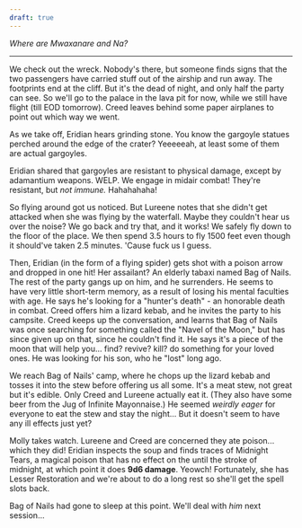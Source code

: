 ```yaml
---
draft: true
---
```

*Where are Mwaxanare and Na?*

-----

We check out the wreck.
Nobody's there, but someone finds signs that the two passengers have carried stuff out of the airship and run away. The footprints end at the cliff.
But it's the dead of night, and only half the party can see.
So we'll go to the palace in the lava pit for now, while we still have flight (till EOD tomorrow).
Creed leaves behind some paper airplanes to point out which way we went.

As we take off, Eridian hears grinding stone.
You know the gargoyle statues perched around the edge of the crater?
Yeeeeeah, at least some of them are actual gargoyles.

Eridian shared that gargoyles are resistant to physical damage, except by adamantium weapons. WELP.
We engage in midair combat!
They're resistant, but *not immune.* Hahahahaha!

So flying around got us noticed.
But Lureene notes that she didn't get attacked when she was flying by the waterfall. Maybe they couldn't hear us over the noise?
We go back and try that, and it works! We safely fly down to the floor of the place.
We then spend 3.5 hours to fly 1500 feet even though it should've taken 2.5 minutes. 'Cause fuck us I guess.

Then, Eridian (in the form of a flying spider) gets shot with a poison arrow and dropped in one hit!
Her assailant? An elderly tabaxi named Bag of Nails. The rest of the party gangs up on him, and he surrenders.
He seems to have very little short-term memory, as a result of losing his mental faculties with age. He says he's looking for a "hunter's death" - an honorable death in combat.
Creed offers him a lizard kebab, and he invites the party to his campsite. Creed keeps up the conversation, and learns that Bag of Nails was once searching for something called the "Navel of the Moon," but has since given up on that, since he couldn't find it.
He says it's a piece of the moon that will help you... find? revive? kill? do something for your loved ones.
He was looking for his son, who he "lost" long ago.

We reach Bag of Nails' camp, where he chops up the lizard kebab and tosses it into the stew before offering us all some. It's a meat stew, not great but it's edible.
Only Creed and Lureene actually eat it. (They also have some beer from the Jug of Infinite Mayonnaise.)
He seemed *weirdly eager* for everyone to eat the stew and stay the night...
But it doesn't seem to have any ill effects just yet?

Molly takes watch.
Lureene and Creed are concerned they ate poison...
    which they did!
    Eridian inspects the soup and finds traces of Midnight Tears, a magical poison that has no effect on the until the stroke of midnight, at which point it does **9d6 damage**. Yeowch!
    Fortunately, she has Lesser Restoration and we're about to do a long rest so she'll get the spell slots back.

Bag of Nails had gone to sleep at this point.
We'll deal with *him* next session...